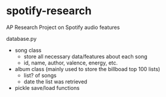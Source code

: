 # spotify-research
AP Research Project on Spotify audio features

database.py
- song class
    - store all necessary data/features about each song
    - id, name, author, valence, energy, etc.
- album class (mainly used to store the billboad top 100 lists)
    - list? of songs
    - date the list was retrieved
- pickle save/load functions


